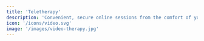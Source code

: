 ```yaml
---
title: 'Teletherapy'
description: 'Convenient, secure online sessions from the comfort of your home.'
icon: '/icons/video.svg'
image: '/images/video-therapy.jpg'
---
```

